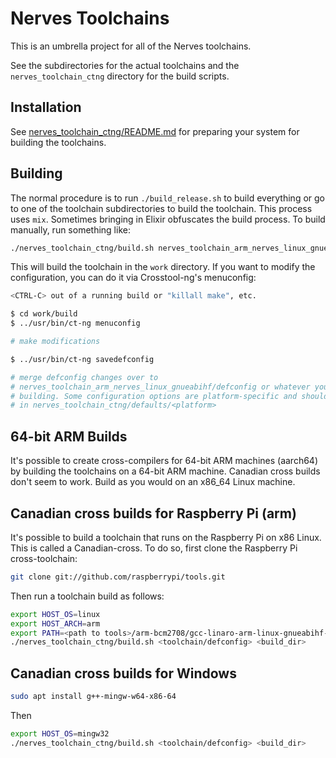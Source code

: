 # Nerves Toolchains

This is an umbrella project for all of the Nerves toolchains.

See the subdirectories for the actual toolchains and the `nerves_toolchain_ctng`
directory for the build scripts.

## Installation

See [nerves_toolchain_ctng/README.md](nerves_toolchain_ctng/README.md) for
preparing your system for building the toolchains.

## Building

The normal procedure is to run `./build_release.sh` to build everything or go to
one of the toolchain subdirectories to build the toolchain. This process uses
`mix`. Sometimes bringing in Elixir obfuscates the build process. To build
manually, run something like:

```sh
./nerves_toolchain_ctng/build.sh nerves_toolchain_arm_nerves_linux_gnueabihf/defconfig work
```

This will build the toolchain in the `work` directory. If you want to modify the
configuration, you can do it via Crosstool-ng's menuconfig:

```sh
<CTRL-C> out of a running build or "killall make", etc.

$ cd work/build
$ ../usr/bin/ct-ng menuconfig

# make modifications

$ ../usr/bin/ct-ng savedefconfig

# merge defconfig changes over to
# nerves_toolchain_arm_nerves_linux_gnueabihf/defconfig or whatever you're
# building. Some configuration options are platform-specific and should be put
# in nerves_toolchain_ctng/defaults/<platform>
```

## 64-bit ARM Builds

It's possible to create cross-compilers for 64-bit ARM machines (aarch64) by
building the toolchains on a 64-bit ARM machine. Canadian cross builds don't
seem to work. Build as you would on an x86_64 Linux machine.

## Canadian cross builds for Raspberry Pi (arm)

It's possible to build a toolchain that runs on the Raspberry Pi on x86 Linux.
This is called a Canadian-cross. To do so, first clone the Raspberry Pi
cross-toolchain:

```sh
git clone git://github.com/raspberrypi/tools.git
```

Then run a toolchain build as follows:

```sh
export HOST_OS=linux
export HOST_ARCH=arm
export PATH=<path to tools>/arm-bcm2708/gcc-linaro-arm-linux-gnueabihf-raspbian-x64/bin
./nerves_toolchain_ctng/build.sh <toolchain/defconfig> <build_dir>
```

## Canadian cross builds for Windows

```sh
sudo apt install g++-mingw-w64-x86-64
```

Then

```sh
export HOST_OS=mingw32
./nerves_toolchain_ctng/build.sh <toolchain/defconfig> <build_dir>
```
